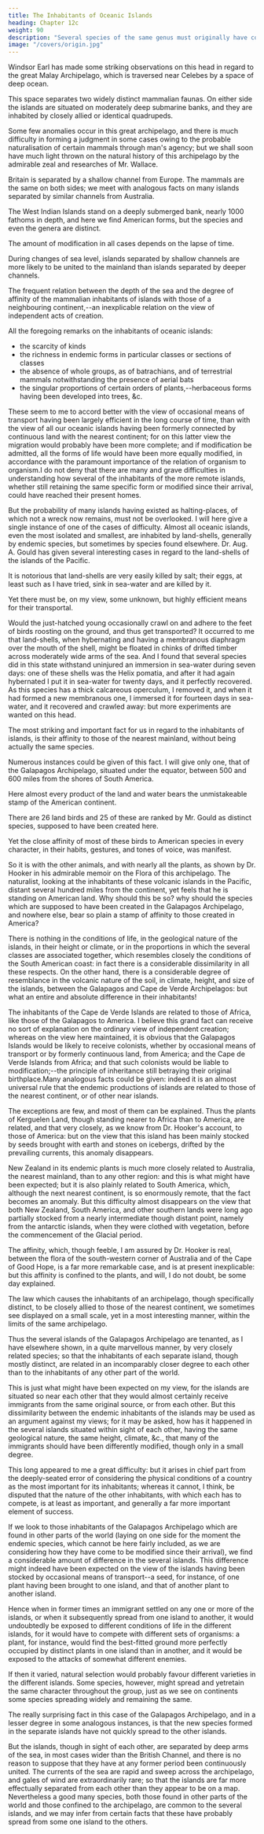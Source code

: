 ```yaml
---
title: The Inhabitants of Oceanic Islands
heading: Chapter 12c
weight: 90
description: "Several species of the same genus must originally have come from the same source"
image: "/covers/origin.jpg"
---
```




Windsor Earl has made some striking observations on this head in regard to the great Malay Archipelago, which is traversed near Celebes by a space of deep ocean.

This space separates two widely distinct mammalian faunas. On either side the islands are situated on moderately deep submarine banks, and they are inhabited by closely allied or identical quadrupeds. 

Some few anomalies occur in this great archipelago, and there is much difficulty in forming a judgment in some cases owing to the probable naturalisation of certain mammals through man's agency; but we shall soon have much light thrown on the natural history of this archipelago by the admirable zeal and researches of Mr. Wallace.

<!-- I have not as yet had time to follow up this subject in all other quarters
of the world; but as far as I have gone, the relation generally holds good. We see  -->

Britain is separated by a shallow channel from Europe. The mammals are the same on both sides; we meet with
analogous facts on many islands separated by similar channels from Australia. 

The West Indian Islands stand on a deeply submerged bank, nearly 1000 fathoms in depth, and here we find American forms, but the species and even the genera are distinct.

The amount of modification in all cases depends on the lapse of time.

During changes of sea level, islands separated by shallow channels are more likely to be united to the mainland than islands separated by deeper channels.

The frequent relation between the depth of the sea and the degree of affinity of the mammalian inhabitants of islands with those of a neighbouring continent,--an inexplicable relation on the view of independent acts of creation.

All the foregoing remarks on the inhabitants of oceanic islands:
- the scarcity of kinds
- the richness in endemic forms in particular classes or sections of classes
- the absence of whole groups, as of batrachians, and of terrestrial mammals notwithstanding the presence of aerial bats
- the singular proportions of certain orders of plants,--herbaceous forms having been developed into trees, &c.

These seem to me to accord better with the view of occasional means of transport having been largely efficient in the long course of time, than with the view of all our oceanic islands having been formerly connected by continuous land with the nearest continent; for on this latter view the migration would probably have been more complete; and if modification be admitted, all the forms of life would have been more equally modified, in accordance with the paramount importance of
the relation of organism to organism.I do not deny that there are many and grave difficulties in understanding how several of the inhabitants of the more remote islands, whether still retaining the same specific form or modified since their arrival, could have reached their present homes. 

But the probability of many islands having existed as halting-places, of which not a wreck now remains, must not be overlooked. I will here give a single instance of one of the cases of difficulty. Almost all oceanic islands, even the most isolated and smallest, are inhabited by land-shells, generally by endemic species, but sometimes by species found elsewhere. Dr. Aug. A. Gould has given several interesting cases in regard to the land-shells of the islands of the Pacific. 

It is notorious that land-shells are very easily killed by salt; their eggs, at least such as I have tried, sink in sea-water and are killed by it.

Yet there must be, on my view, some unknown, but highly efficient means for their transportal.

Would the just-hatched young occasionally crawl on and adhere to the feet of birds roosting on the ground, and thus get transported? It occurred to me that land-shells, when hybernating and having a membranous diaphragm over the mouth of the shell, might be floated in chinks of drifted timber across moderately wide arms of the sea. And I found that several species did in this state withstand uninjured an immersion in sea-water during seven days: one of these shells was the Helix pomatia, and after it had again hybernated I put it in sea-water for twenty days, and it perfectly recovered. As this species has a thick calcareous operculum, I removed it, and when it had formed a new membranous one, I immersed it for fourteen days in sea-water, and it recovered and crawled away: but more experiments are wanted on this head.

The most striking and important fact for us in regard to the inhabitants of islands, is their affinity to those of the nearest mainland, without being actually the same species. 

Numerous instances could be given of this fact. I will give only one, that of the Galapagos Archipelago, situated under the equator, between 500 and 600 miles from the shores of South America.

Here almost every product of the land and water bears the unmistakeable stamp of the American continent.

There are 26 land birds and 25 of these are ranked by Mr. Gould as distinct species, supposed to have been created here.

Yet the close affinity of most of these birds to American species in every character, in their habits, gestures, and tones of voice, was manifest.

So it is with the other animals, and with nearly all the plants, as shown by Dr. Hooker in his admirable memoir on the Flora of this archipelago. The naturalist, looking at the inhabitants of these volcanic islands in the Pacific, distant several hundred miles from the continent, yet feels that he is standing on American land. Why should this be so? why should the species which are supposed to have been created in the Galapagos Archipelago, and nowhere else, bear so plain a stamp of affinity to those created in America?

There is nothing in the conditions of life, in the geological nature of the islands, in their height or climate, or in the proportions in which the several classes are associated together, which resembles closely the conditions of the South American coast: in fact there is a considerable dissimilarity in all these respects. On the other hand, there is a considerable degree of resemblance in the volcanic nature of the soil, in climate, height, and size of the islands, between the Galapagos and Cape de Verde Archipelagos: but what an entire and absolute difference in their inhabitants! 

The inhabitants of the Cape de Verde Islands are related to those of Africa, like those of the Galapagos to America. I believe this grand fact can receive no sort of explanation on the ordinary view of independent creation; whereas on the view here maintained, it is obvious that the Galapagos Islands would be likely to receive colonists, whether by occasional means of transport or by formerly continuous land, from America; and the Cape de Verde Islands from Africa; and that
such colonists would be liable to modification;--the principle of inheritance still betraying their original birthplace.Many analogous facts could be given: indeed it is an almost universal rule that the endemic productions of islands are related to those of the nearest continent, or of other near islands. 

The exceptions are few, and most of them can be explained. Thus the plants of Kerguelen Land, though standing nearer to Africa than to America, are related, and that very closely, as we know from Dr. Hooker's account, to those of America: but on the view that this island has been mainly stocked by seeds brought with earth and stones on icebergs, drifted by the prevailing currents, this anomaly disappears.

New Zealand in its endemic plants is much more closely related to Australia, the nearest mainland, than to any other region: and this is what might have been expected; but it is also plainly related to South America, which, although the next nearest continent, is so enormously remote, that the fact becomes an anomaly. But this difficulty almost disappears on the view that both New Zealand, South America, and other southern lands were long ago partially stocked from a nearly intermediate though distant point, namely from the antarctic islands, when they were clothed with vegetation, before the commencement of the Glacial period. 

The affinity, which, though feeble, I am assured by Dr. Hooker is real, between the flora of the south-western corner of Australia and of the Cape of Good Hope, is a far more remarkable case, and is at present inexplicable: but this affinity is confined to the plants, and will, I do not doubt, be some day explained.

The law which causes the inhabitants of an archipelago, though specifically distinct, to be closely allied to those of the nearest continent, we sometimes see displayed on a small scale, yet in a most interesting manner, within the limits of the same archipelago. 

Thus the several islands of the Galapagos Archipelago are tenanted, as I have elsewhere shown, in a quite marvellous manner, by
very closely related species; so that the inhabitants of each separate island, though mostly distinct,
are related in an incomparably closer degree to each other than to the inhabitants of any other part
of the world. 

This is just what might have been expected on my view, for the islands are situated so near each other that they would almost certainly receive immigrants from the same original source, or from each other. But this dissimilarity between the endemic inhabitants of the islands may be used as an argument against my views; for it may be asked, how has it happened in the several islands situated within sight of each other, having the same geological nature, the same height, climate, &c., that many of the immigrants should have been differently modified, though only in a small degree.

This long appeared to me a great difficulty: but it arises in chief part from the deeply-seated error of considering the physical conditions of a country as the most important for its inhabitants; whereas it cannot, I think, be disputed that the nature of the other inhabitants, with which each has to compete, is at least as important, and generally a far more important
element of success. 

If we look to those inhabitants of the Galapagos Archipelago which are found in other parts of the world (laying on one side for the moment the endemic species, which cannot be here fairly included, as we are considering how they have come to be modified since their arrival), we find a considerable amount of difference in the several islands. This difference might indeed have been expected on the view of the islands having been stocked by occasional means of transport--a seed, for instance, of one plant having been brought to one island, and that of another plant to another island.

Hence when in former times an immigrant settled on any one or more of the islands, or when it subsequently spread from one island to another, it would undoubtedly be exposed to different conditions of life in the different islands, for it would have to compete with different sets of organisms: a plant, for instance, would find the best-fitted ground more perfectly occupied by distinct plants in one island than in another, and it would be exposed to the attacks of somewhat different enemies. 

If then it varied, natural selection would probably favour different varieties in the different islands. Some species, however, might spread and yetretain the same character throughout the group, just as we see on continents some species spreading widely and remaining the same.

The really surprising fact in this case of the Galapagos Archipelago, and in a lesser degree in some
analogous instances, is that the new species formed in the separate islands have not quickly spread
to the other islands.

But the islands, though in sight of each other, are separated by deep arms of the sea, in most cases wider than the British Channel, and there is no reason to suppose that they have at any former period been continuously united. The currents of the sea are rapid and sweep across the archipelago, and gales of wind are extraordinarily rare; so that the islands are far more effectually separated from each other than they appear to be on a map. Nevertheless a good many species, both those found in other parts of the world and those confined to the archipelago, are common to the several islands, and we may infer from certain facts that these have probably spread from some one island to the others.